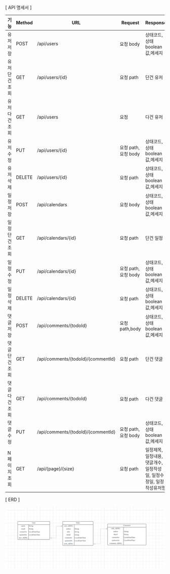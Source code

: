 [ API 명세서 ]

| 기능 | Method | URL | Request | Response |
| --- | --- | --- | --- | --- |
| 유저 저장 | POST | /api/users | 요청 body | 상태코드,상태boolean값,메세지 |
| 유저 단건 조회 | GET | /api/users/{id} | 요청 path | 단건 유저 |
| 유저 다건 조회 | GET | /api/users | 요청 | 다건 유저 |
| 유저 수정 | PUT | /api/users/{id} | 요청 path, 요청 body | 상태코드,상태boolean값,메세지 |
| 유저 삭제 | DELETE | /api/users/{id} | 요청 path | 상태코드,상태boolean값,메세지 |
| 일정 저장  | POST | /api/calendars | 요청 body | 상태코드,상태boolean값,메세지 |
| 일정 단건 조회 | GET | /api/calendars/{id} | 요청 path | 단건 일정 |
| 일정 수정 | PUT | /api/calendars/{id} | 요청 path, 요청 body | 상태코드,상태boolean값,메세지 |
| 일정 삭제 | DELETE | /api/calendars/{id} | 요청 path | 상태코드,상태boolean값,메세지 |
| 댓글 저장 | POST | /api/comments/{todoId} | 요청 path,body | 상태코드,상태boolean값,메세지 |
| 댓글 단건 조회 | GET | /api/comments/{todoId}/{commentId} | 요청 path | 단건 댓글 |
| 댓글 다건 조회 | GET | /api/comments/{todoId} | 요청 path | 다건 댓글 |
| 댓글 수정 | PUT | /api/comments/{todoId}/{commentId} | 요청 path, 요청 body | 상태코드,상태boolean값,메세지 |
| N페이지 조회 | GET | /api/{page}/{size} | 요청 path | 일정제목, 일정내용, 댓글개수, 일정작성일, 일정수정일, 일정작성유저명 |

[ ERD ]

![img.png](img.png)